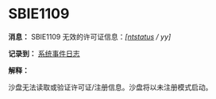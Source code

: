 # SBIE1109

**消息：** SBIE1109 无效的许可证信息：_[[ntstatus](NtStatusCodes.md) / yy]_

**记录到：** [系统事件日志](SystemEventLog.md)

**解释：**

沙盘无法读取或验证许可证/注册信息。沙盘将以未注册模式启动。
